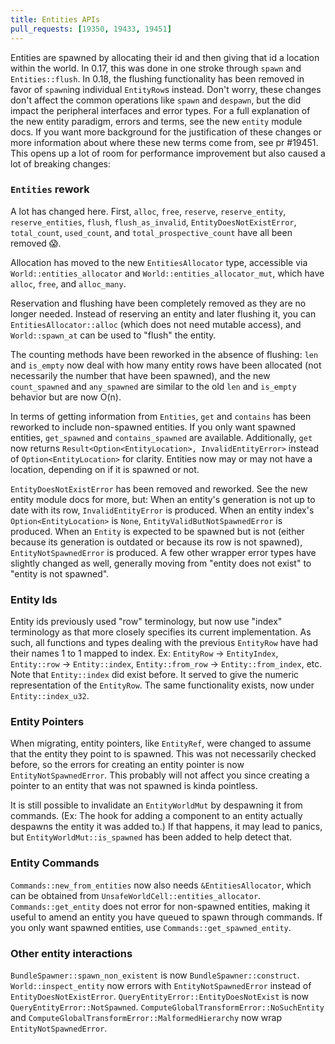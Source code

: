 ```yaml
---
title: Entities APIs
pull_requests: [19350, 19433, 19451]
---
```


Entities are spawned by allocating their id and then giving that id a location within the world.
In 0.17, this was done in one stroke through `spawn` and `Entities::flush`.
In 0.18, the flushing functionality has been removed in favor of `spawn`ing individual `EntityRow`s instead.
Don't worry, these changes don't affect the common operations like `spawn` and `despawn`, but the did impact the peripheral interfaces and error types.
For a full explanation of the new entity paradigm, errors and terms, see the new `entity` module docs.
If you want more background for the justification of these changes or more information about where these new terms come from, see pr #19451.
This opens up a lot of room for performance improvement but also caused a lot of breaking changes:

### `Entities` rework

A lot has changed here.
First, `alloc`, `free`, `reserve`, `reserve_entity`, `reserve_entities`, `flush`, `flush_as_invalid`, `EntityDoesNotExistError`, `total_count`, `used_count`, and `total_prospective_count` have all been removed 😱.

Allocation has moved to the new `EntitiesAllocator` type, accessible via `World::entities_allocator` and `World::entities_allocator_mut`, which have `alloc`, `free`, and `alloc_many`.

Reservation and flushing have been completely removed as they are no longer needed.
Instead of reserving an entity and later flushing it, you can `EntitiesAllocator::alloc` (which does not need mutable access), and `World::spawn_at` can be used to "flush" the entity.

The counting methods have been reworked in the absence of flushing:
`len` and `is_empty` now deal with how many entity rows have been allocated (not necessarily the number that have been spawned),
and the new `count_spawned` and `any_spawned` are similar to the old `len` and `is_empty` behavior but are now O(n).

In terms of getting information from `Entities`, `get` and `contains` has been reworked to include non-spawned entities.
If you only want spawned entities, `get_spawned` and `contains_spawned` are available.
Additionally, `get` now returns `Result<Option<EntityLocation>, InvalidEntityError>` instead of `Option<EntityLocation>` for clarity.
Entities now may or may not have a location, depending on if it is spawned or not.

`EntityDoesNotExistError` has been removed and reworked.
See the new entity module docs for more, but:
When an entity's generation is not up to date with its row, `InvalidEntityError` is produced.
When an entity index's `Option<EntityLocation>` is `None`, `EntityValidButNotSpawnedError` is produced.
When an `Entity` is expected to be spawned but is not (either because its generation is outdated or because its row is not spawned), `EntityNotSpawnedError` is produced.
A few other wrapper error types have slightly changed as well, generally moving from "entity does not exist" to "entity is not spawned".

### Entity Ids

Entity ids previously used "row" terminology, but now use "index" terminology as that more closely specifies its current implementation.
As such, all functions and types dealing with the previous `EntityRow` have had their names 1 to 1 mapped to index.
Ex: `EntityRow` -> `EntityIndex`, `Entity::row` -> `Entity::index`, `Entity::from_row` -> `Entity::from_index`, etc.
Note that `Entity::index` did exist before. It served to give the numeric representation of the `EntityRow`.
The same functionality exists, now under `Entity::index_u32`.

### Entity Pointers

When migrating, entity pointers, like `EntityRef`, were changed to assume that the entity they point to is spawned.
This was not necessarily checked before, so the errors for creating an entity pointer is now `EntityNotSpawnedError`.
This probably will not affect you since creating a pointer to an entity that was not spawned is kinda pointless.

It is still possible to invalidate an `EntityWorldMut` by despawning it from commands. (Ex: The hook for adding a component to an entity actually despawns the entity it was added to.)
If that happens, it may lead to panics, but `EntityWorldMut::is_spawned` has been added to help detect that.

### Entity Commands

`Commands::new_from_entities` now also needs `&EntitiesAllocator`, which can be obtained from `UnsafeWorldCell::entities_allocator`.
`Commands::get_entity` does not error for non-spawned entities, making it useful to amend an entity you have queued to spawn through commands.
If you only want spawned entities, use `Commands::get_spawned_entity`.

### Other entity interactions

`BundleSpawner::spawn_non_existent` is now `BundleSpawner::construct`.
`World::inspect_entity` now errors with `EntityNotSpawnedError` instead of `EntityDoesNotExistError`.
`QueryEntityError::EntityDoesNotExist` is now `QueryEntityError::NotSpawned`.
`ComputeGlobalTransformError::NoSuchEntity` and `ComputeGlobalTransformError::MalformedHierarchy` now wrap `EntityNotSpawnedError`.
